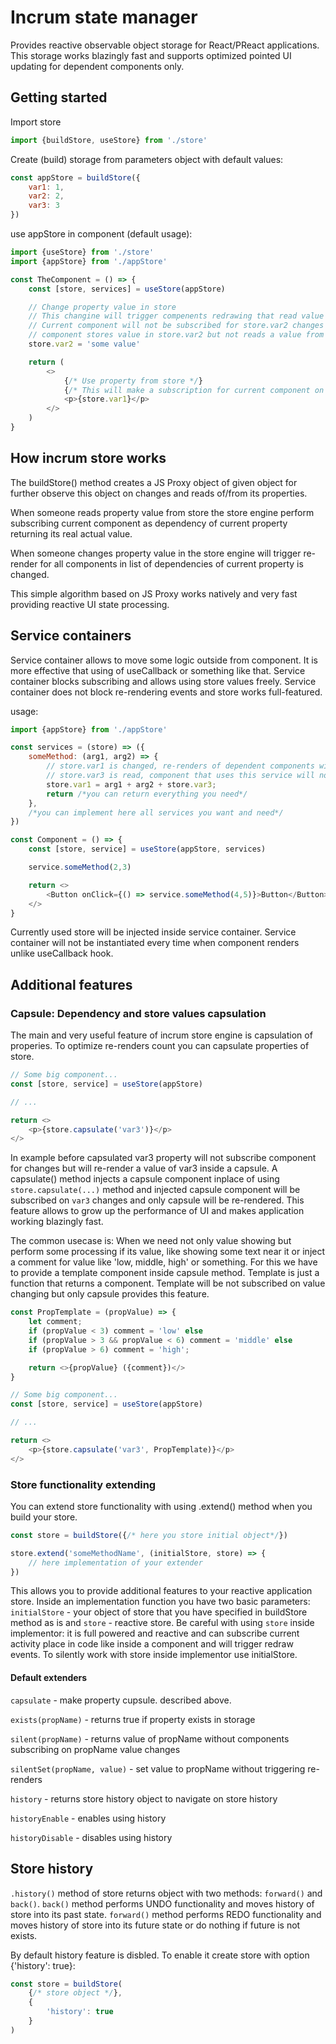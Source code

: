 # Incrum state manager

Provides reactive observable object storage for React/PReact applications.
This storage works blazingly fast and supports optimized pointed UI updating
for dependent components only.

## Getting started

Import store
````js
import {buildStore, useStore} from './store'
````

Create (build) storage from parameters object with default values:
````js
const appStore = buildStore({
	var1: 1,
	var2: 2,
	var3: 3
})
````

use appStore in component (default usage):
````js
import {useStore} from './store'
import {appStore} from './appStore'

const TheComponent = () => {
	const [store, services] = useStore(appStore)

	// Change property value in store
	// This changine will trigger compenents redrawing that read value from store.var2
	// Current component will not be subscribed for store.var2 changes because
	// component stores value in store.var2 but not reads a value from it.
	store.var2 = 'some value'

	return (
		<>
			{/* Use property from store */}
			{/* This will make a subscription for current component on event of store.var1 changing and when it was changed current component will be re-rendered*/}
			<p>{store.var1}</p>
		</>
	)
}
````

## How incrum store works
The buildStore() method creates a JS Proxy object of given object for further observe this object on changes and reads of/from its properties.

When someone reads property value from store the store engine perform subscribing current component as dependency of current property returning its real actual value.

When someone changes property value in the store engine will trigger re-render for all components in list of dependencies of current property is changed.

This simple algorithm based on JS Proxy works natively and very fast providing reactive UI state processing.

## Service containers
Service container allows to move some logic outside from component. It is more effective that using of useCallback or something like that. Service container blocks subscribing and allows using store values freely. Service container does not block re-rendering events and store works full-featured.

usage:
````js
import {appStore} from './appStore'

const services = (store) => ({
	someMethod: (arg1, arg2) => {
		// store.var1 is changed, re-renders of dependent components will be triggered
		// store.var3 is read, component that uses this service will not be subscribed on this value changes
		store.var1 = arg1 + arg2 + store.var3;
		return /*you can return everything you need*/
	},
	/*you can implement here all services you want and need*/
})

const Component = () => {
	const [store, service] = useStore(appStore, services)

	service.someMethod(2,3)

	return <>
		<Button onClick={() => service.someMethod(4,5)}>Button</Button>
	</>
}
````
Currently used store will be injected inside service container. Service container will not be instantiated every time when component renders unlike useCallback hook.


## Additional features

### Capsule: Dependency and store values capsulation
The main and very useful feature of incrum store engine is capsulation of properies. To optimize re-renders count you can capsulate properties of store.

````js
// Some big component...
const [store, service] = useStore(appStore)

// ...

return <>
	<p>{store.capsulate('var3')}</p>
</>
````

In example before capsulated var3 property will not subscribe component for changes but will re-render a value of var3 inside a capsule. A capsulate() method injects a capsule component inplace of using `store.capsulate(...)` method and injected capsule component will be subscribed on `var3` changes and only capsule will be re-rendered. This feature allows to grow up the performance of UI and makes application working blazingly fast.

The common usecase is:
When we need not only value showing but perform some processing if its value, like showing some text near it or inject a comment for value like 'low, middle, high' or something. For this we have to provide a template component inside capsule method. Template is just a function that returns a component. Template will be not subscribed on value changing but only capsule provides this feature.
````js
const PropTemplate = (propValue) => {
	let comment;
	if (propValue < 3) comment = 'low' else
	if (propValue > 3 && propValue < 6) comment = 'middle' else
	if (propValue > 6) comment = 'high';

	return <>{propValue} ({comment})</>
}

// Some big component...
const [store, service] = useStore(appStore)

// ...

return <>
	<p>{store.capsulate('var3', PropTemplate)}</p>
</>
````

### Store functionality extending
You can extend store functionality with using .extend() method when you build your store.
````js
const store = buildStore({/* here you store initial object*/})

store.extend('someMethodName', (initialStore, store) => {
	// here implementation of your extender
})
````
This allows you to provide additional features to your reactive application store. Inside an implementation function you have two basic parameters: `initialStore` - your object of store that you have specified in buildStore method as is and `store` - reactive store. Be careful with using `store` inside implementor: it is full powered and reactive and can subscribe current activity place in code like inside a component and will trigger redraw events. To silently work with store inside implementor use initialStore.

#### Default extenders
`capsulate` - make property cupsule. described above.

`exists(propName)` - returns true if property exists in storage

`silent(propName)` - returns value of propName without components subscribing on propName value changes

`silentSet(propName, value)` - set value to propName without triggering re-renders

`history` - returns store history object to navigate on store history

`historyEnable` - enables using history

`historyDisable` - disables using history

## Store history

`.history()` method of store returns object with two methods: `forward()` and `back()`. `back()` method performs UNDO functionality and moves history of store into its past state. `forward()` method performs REDO functionality and moves history of store into its future state or do nothing if future is not exists.

By default history feature is disbled. To enable it create store with option {'history': true}:
````js
const store = buildStore(
	{/* store object */},
	{
		'history': true
	}
)
````